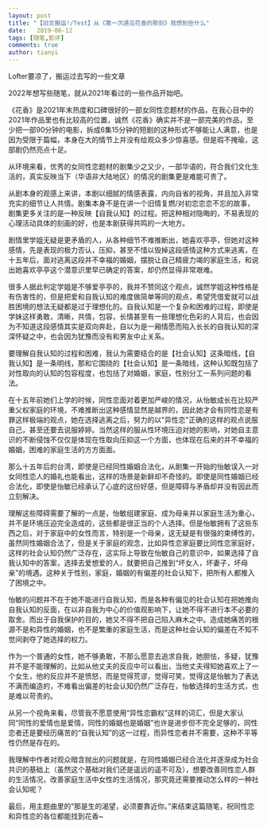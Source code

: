 ```yaml
---
layout: post
title: "【旧文搬运!/Test】从《第一次遇见花香的那刻》我想到些什么"
date:   2019-06-12
tags: [随笔,影评]
comments: true
author: tianyi
---
```


Lofter要凉了，搬运过去写的一些文章

2022年想写些随笔，就从2021年看过的一些作品开始吧。

《花香》是2021年末热度和口碑很好的一部女同性恋题材的作品，在我心目中的2021年作品里也有比较高的位置，诚然《花香》确实并不是一部完美的作品，至少把一部90分钟的电影，拆成6集15分钟的短剧的这种形式不够能让人满意，也是因为受限于篇幅，本身在大的情节上并没有给观众多少惊喜感。但是瑕不掩瑜，这部剧仍然亮点十足。

从环境来看，优秀的女同性恋题材的剧集少之又少，一部华语的，符合我们文化生活的，真实反映当下（华语非大陆地区）的情况的剧集更是难能可贵了。

从剧本身的观感上来讲，本剧以细腻的情感表露，内向自省的视角，并且加入非常充实的细节让人共情。剧集本身不是在讲一个旧情复燃/对初恋恋恋不忘的故事，剧集更多关注的是一种反映【自我认知】的过程。把这种相对隐晦的，不易表现的心理活动具体的刻画的好，也是本剧获得共鸣的一大地方。

剧情里学姐无疑是更矛盾的人，从各种细节不难推断出，她喜欢亭亭，但她对这种感情，先是表现的极力否认，压抑，甚至不惜以毁掉这段感情这种方式来逃离，在十五年后，面对逃离这段并不幸福的婚姻，摆脱让自己精疲力竭的家庭生活，和说出她喜欢亭亭这个潜意识里早已确定的答案，却仍然显得非常艰难。

很多人据此判定学姐是不够爱亭亭的，我并不赞同这个观点，诚然学姐这种性格是有伤害性的，但是把爱和自我认知的难度做简单等同的观点，希望凭借爱就可以战胜困境的想法无疑都是过于理想化的。自我认知是一个复杂和困难的过程，即使是学妹这样勇敢，清晰，共情，包容，长情甚至有一些理想化色彩的人背后，也会因为不知道这段感情其实是双向奔赴，自以为是一厢情愿而陷入长长的自我认知的深深怀疑之中，也会因为犹豫而没有和男友中止关系。

要理解自我认知的过程和困难，我认为需要结合的是【社会认知】这条暗线，【自我认知】是一条明线，那和它围绕的【社会认知】是一条暗线，这种认知既包括了对性取向的认知的包容程度，也包括了对婚姻，家庭，性别分工一系列问题的看法。

在十五年前她们上学的时候，同性恋面对着更加严峻的情况，从怡敏成长在比较严重父权家庭的环境，不难推断出这种感情显然是越界的，因此她才会有同性恋是有罪这样极端的观点，她在选择逃离之后，努力的以"异性恋"正确的这样的观点说服自己，甚至还要去说服婷婷。当然这样的服从性环境压迫对她的影响，对她自主意识的不断侵蚀不仅仅是体现在性取向压抑这一个方面，也体现在后来的并不幸福的婚姻，困难的家庭生活的方方面面。

那么十五年后的台湾，即使是已经同性婚姻合法化，从剧集一开始的怡敏误入一对女同性恋人的婚礼也能看出，这样的场景是新鲜却不奇怪的。即使是同性婚姻已经合法化，即使是怡敏已经承认了心底的这份好感，但是障碍与矛盾却并没有因此而立刻解决。

理解这些障碍需要了解的一点是，怡敏组建家庭、成为母亲并以家庭生活为重心，并不是环境压迫完全造成的，这些都是很正当的个人选择。但是怡敏拥有了这些东西之后，对于家庭中的女性而言，特别是一个母亲，这无疑是有很强的束缚性的，虽然同性婚姻合法了，但是关于家庭的观念，比如异性恋家庭要比同性恋家庭好，这样的社会认知仍然广泛存在，这实际上导致在怡敏自己的意识中，如果选择了自我认知中的答案，选择去爱想爱的人，就要把自己推到“坏女人，坏妻子，坏母亲”的境遇。这种关于性别，家庭，婚姻的有偏差的社会认知下，把所有人都推入了困境之中。

怡敏的问题并不在于她不能进行自我认知，而是各种有偏见的社会认知在把她推向自我认知的反面，在以非自我为中心的价值观影响下，让她不得不进行本不必要的取舍。而出于自我保护的目的，她又不得不把自己陷入麻木之中。造成她痛苦的根源不是和异性的婚姻，也不是繁重的家庭生活，而是这种社会认知的偏差在不知不觉间剥夺了她选择的权力。

作为一个普通的女性，她不够勇敢，不那么愿意去追求自我，她胆怯，多疑，犹豫并不是不能理解的，比如从他丈夫的反应中可以看出，当他丈夫得知她喜欢上了一个女生，他的反应并不是愤怒，而是觉得荒谬，觉得可笑，觉得这是怡敏为了表达不满而编造的，不难看出偏差的社会认知仍然广泛存在，怡敏选择的生活方式，也是难以苛责的。

从另一个视角来看，尽管我不愿意使用“异性恋霸权”这样的词汇，但是大家认同“同性的爱情也是爱情，同性的婚姻也是婚姻”也许是进步但不完全足够的，同性恋者还是要经历痛苦的“自我认知”的这一过程，而异性恋者并不需要，这种不平等性仍然是存在的。

我理解中作者对观众暗含抛出的问题就是，在同性婚姻已经合法化并逐渐成为社会共识的基础上（虽然这个基础对我们还是遥远的遥不可及），想要改善同性恋人群的生活情况，改善家庭生活中女性的生活情况，那究竟还需要推动怎么样的一种社会认知呢？

最后，用主题曲里的“那是生的渴望，必须要靠近你。”来结束这篇随笔，祝同性恋和异性恋的各位都能找到花香~
